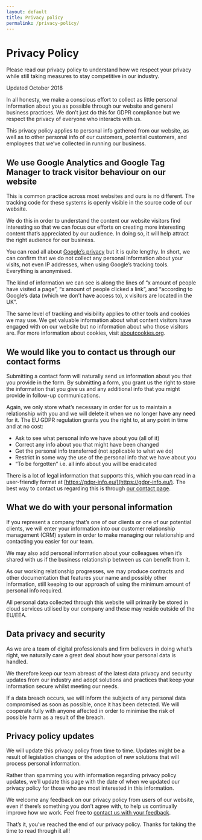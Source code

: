 ```yaml
---
layout: default
title: Privacy policy
permalink: /privacy-policy/
---
```

Privacy Policy
===========
Please read our privacy policy to understand how we respect your privacy while still taking measures to stay competitive in our industry.

Updated October 2018

In all honesty, we make a conscious effort to collect as little personal information about you as possible through our website and general business practices. We don’t just do this for GDPR compliance but we respect the privacy of everyone who interacts with us.

This privacy policy applies to personal info gathered from our website, as well as to other personal info of our customers, potential customers, and employees that we’ve collected in running our business.

## We use Google Analytics and Google Tag Manager to track visitor behaviour on our website
This is common practice across most websites and ours is no different. The tracking code for these systems is openly visible in the source code of our website.

We do this in order to understand the content our website visitors find interesting so that we can focus our efforts on creating more interesting content that’s appreciated by our audience. In doing so, it will help attract the right audience for our business.

You can read all about [Google’s privacy](https://www.google.com/policies/privacy/) but it is quite lengthy. In short, we can confirm that we do not collect any personal information about your visits, not even IP addresses, when using Google’s tracking tools. Everything is anonymised.

The kind of information we can see is along the lines of “x amount of people have visited a page”, “x amount of people clicked a link”, and “according to Google’s data (which we don’t have access to), x visitors are located in the UK”.

The same level of tracking and visibility applies to other tools and cookies we may use. We get valuable information about what content visitors have engaged with on our website but no information about who those visitors are. For more information about cookies, visit [aboutcookies.org](https://aboutcookies.org/).

## We would like you to contact us through our contact forms
Submitting a contact form will naturally send us information about you that you provide in the form. By submitting a form, you grant us the right to store the information that you give us and any additional info that you might provide in follow-up communications.

Again, we only store what’s necessary in order for us to maintain a relationship with you and we will delete it when we no longer have any need for it. The EU GDPR regulation grants you the right to, at any point in time and at no cost:

-   Ask to see what personal info we have about you (all of it)
-   Correct any info about you that might have been changed
-   Get the personal info transferred (not applicable to what we do)
-   Restrict in some way the use of the personal info that we have about you
-   “To be forgotten” i.e. all info about you will be eradicated
 
There is a lot of legal information that supports this, which you can read in a user-friendly format at [https://gdpr-info.eu/](https://gdpr-info.eu/). The best way to contact us regarding this is through [our contact page](/contact/).

## What we do with your personal information
If you represent a company that’s one of our clients or one of our potential clients, we will enter your information into our customer relationship management (CRM) system in order to make managing our relationship and contacting you easier for our team.

We may also add personal information about your colleagues when it’s shared with us if the business relationship between us can benefit from it.

As our working relationship progresses, we may produce contracts and other documentation that features your name and possibly other information, still keeping to our approach of using the minimum amount of personal info required.

All personal data collected through this website will primarily be stored in cloud services utilised by our company and these may reside outside of the EU/EEA.

## Data privacy and security
As we are a team of digital professionals and firm believers in doing what’s right, we naturally care a great deal about how your personal data is handled.

We therefore keep our team abreast of the latest data privacy and security updates from our industry and adopt solutions and practices that keep your information secure whilst meeting our needs.

If a data breach occurs, we will inform the subjects of any personal data compromised as soon as possible, once it has been detected. We will cooperate fully with anyone affected in order to minimise the risk of possible harm as a result of the breach.

## Privacy policy updates
We will update this privacy policy from time to time. Updates might be a result of legislation changes or the adoption of new solutions that will process personal information.

Rather than spamming you with information regarding privacy policy updates, we’ll update this page with the date of when we updated our privacy policy for those who are most interested in this information.

We welcome any feedback on our privacy policy from users of our website, even if there’s something you don’t agree with, to help us continually improve how we work. Feel free to [contact us with your feedback](/contact/).

That’s it, you’ve reached the end of our privacy policy. Thanks for taking the time to read through it all!